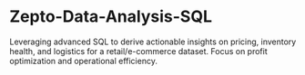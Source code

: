 # Zepto-Data-Analysis-SQL
Leveraging advanced SQL to derive actionable insights on pricing, inventory health, and logistics for a retail/e-commerce dataset. Focus on profit optimization and operational efficiency.
